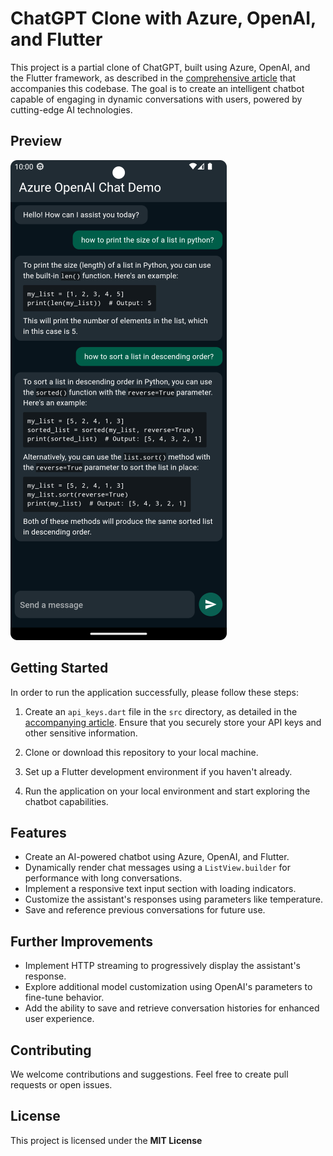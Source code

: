 # ChatGPT Clone with Azure, OpenAI, and Flutter

This project is a partial clone of ChatGPT, built using Azure, OpenAI, and the Flutter framework, as described in
the [comprehensive article](link_to_article_here) that accompanies this codebase. The goal is to create an intelligent chatbot capable of engaging in dynamic
conversations with users, powered by cutting-edge AI technologies.

## Preview

![AzureChatScreenShot.png](AzureChatScreenShot.png)

## Getting Started

In order to run the application successfully, please follow these steps:

1. Create an `api_keys.dart` file in the `src` directory, as detailed in the [accompanying article](link_to_article_here). Ensure that you securely store your
   API keys and other sensitive information.

2. Clone or download this repository to your local machine.

3. Set up a Flutter development environment if you haven't already.

4. Run the application on your local environment and start exploring the chatbot capabilities.

## Features

- Create an AI-powered chatbot using Azure, OpenAI, and Flutter.
- Dynamically render chat messages using a `ListView.builder` for performance with long conversations.
- Implement a responsive text input section with loading indicators.
- Customize the assistant's responses using parameters like temperature.
- Save and reference previous conversations for future use.

## Further Improvements

- Implement HTTP streaming to progressively display the assistant's response.
- Explore additional model customization using OpenAI's parameters to fine-tune behavior.
- Add the ability to save and retrieve conversation histories for enhanced user experience.

## Contributing

We welcome contributions and suggestions. Feel free to create pull requests or open issues.

## License

This project is licensed under the **MIT License**
